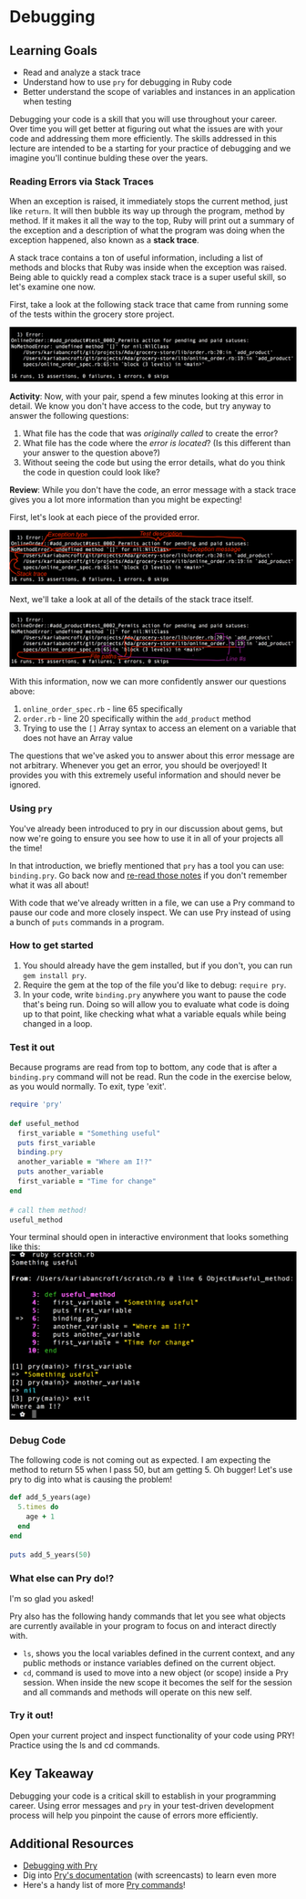 # Debugging

## Learning Goals
- Read and analyze a stack trace
- Understand how to use `pry` for debugging in Ruby code
- Better understand the scope of variables and instances in an application when testing

Debugging your code is a skill that you will use throughout your career. Over time you will get better at figuring out what the issues are with your code and addressing them more efficiently. The skills addressed in this lecture are intended to be a starting for your practice of debugging and we imagine you'll continue bulding these over the years.

### Reading Errors via Stack Traces

When an exception is raised, it immediately stops the current method, just like `return`. It will then bubble its way up through the program, method by method. If it makes it all the way to the top, Ruby will print out a summary of the exception and a description of what the program was doing when the exception happened, also known as a **stack trace**.

A stack trace contains a ton of useful information, including a list of methods and blocks that Ruby was inside when the exception was raised. Being able to quickly read a complex stack trace is a super useful skill, so let's examine one now.

First, take a look at the following stack trace that came from running some of the tests within the grocery store project.

![test stack trace](images/test-stack-trace.png)

**Activity**: Now, with your pair, spend a few minutes looking at this error in detail. We know you don't have access to the code, but try anyway to answer the following questions:
1. What file has the code that was _originally called_ to create the error?
2. What file has the code where the _error is located_? (Is this different than your answer to the question above?)
3. Without seeing the code but using the error details, what do you think the code in question could look like?

**Review**: While you don't have the code, an error message with a stack trace gives you a lot more information than you might be expecting!

First, let's look at each piece of the provided error.

![test stack trace errors](images/test-stack-trace-markup-p1.png)

Next, we'll take a look at all of the details of the stack trace itself.

![test stack trace details](images/test-stack-trace-markup-p2.png)

With this information, now we can more confidently answer our questions above:
1. `online_order_spec.rb` - line 65 specifically
2.  `order.rb` - line 20 specifically within the `add_product` method
3. Trying to use the `[]` Array syntax to access an element on a variable that does not have an Array value

The questions that we've asked you to answer about this error message are not arbitrary. Whenever you get an error, you should be overjoyed! It provides you with this extremely useful information and should never be ignored.

### Using `pry`

You've already been introduced to pry in our discussion about gems, but now we're going to ensure you see how to use it in all of your projects all the time!

In that introduction, we briefly mentioned that `pry` has a tool you can use: `binding.pry`. Go back now and [re-read those notes](../../01-ruby-fundamentals/intro-to-ruby-gems.md#pry) if you don't remember what it was all about!

With code that we've already written in a file, we can use a Pry command to pause our code and more closely inspect. We can use Pry instead of using a bunch of `puts` commands in a program.

### How to get started

1. You should already have the gem installed, but if you don't, you can run `gem install pry`.
1. Require the gem at the top of the file you'd like to debug: `require pry`.
1. In your code, write `binding.pry` anywhere you want to pause the code that's being run. Doing so will allow you to evaluate what code is doing up to that point, like checking what what a variable equals while being changed in a loop.

### Test it out

Because programs are read from top to bottom, any code that is after a `binding.pry` command will not be read. Run the code in the exercise below, as you would normally. To exit, type 'exit'.

```ruby
require 'pry'

def useful_method
  first_variable = "Something useful"
  puts first_variable
  binding.pry
  another_variable = "Where am I!?"
  puts another_variable
  first_variable = "Time for change"
end

# call them method!
useful_method
```
Your terminal should open in interactive environment that looks something like this:
![binding.pry in terminal](./images/pry.png)


### Debug Code
The following code is not coming out as expected. I am expecting the method to return 55 when I pass 50, but am getting 5. Oh bugger! Let's use pry to dig into what is causing the problem!

``` Ruby
def add_5_years(age)
  5.times do
    age + 1
  end
end

puts add_5_years(50)
```

### What else can Pry do!?
I'm so glad you asked!

Pry also has the following handy commands that let you see what objects are currently available in your program to focus on and interact directly with.

- ``ls``,  shows you the local variables defined in the current context, and any public methods or instance variables defined on the current object.
- ``cd``, command is used to move into a new object (or scope) inside a Pry session. When inside the new scope it becomes the self for the session and all commands and methods will operate on this new self.


### Try it out!
Open your current project and inspect functionality of your code using PRY! Practice using the ls and cd commands.

## Key Takeaway
Debugging your code is a critical skill to establish in your programming career. Using error messages and `pry` in your test-driven development process will help you pinpoint the cause of errors more efficiently.

## Additional Resources
- [Debugging with Pry](https://learn.co/lessons/debugging-with-pry)
- Dig into [Pry's documentation](http://pryrepl.org/) (with screencasts) to learn even more
- Here's a handy list of more [Pry commands](https://github.com/pry/pry/wiki/State-navigation#Ls)!
